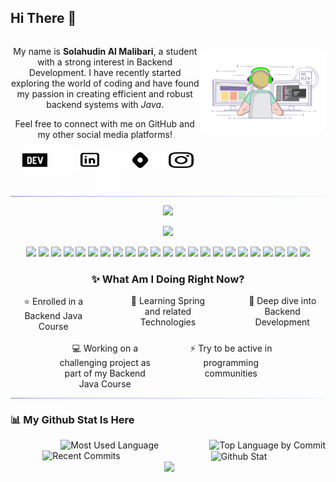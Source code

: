 ## Hi There 👋

<div style="display: flex; text-align: center;">
  <div style="flex: 60%;">
    <p>My name is <strong>Solahudin Al Malibari</strong>, a student with a strong interest in Backend Development. I have recently started exploring the world of coding and have found my passion in creating efficient and robust backend systems with <i>Java</i>.</p>
		<p>Feel free to connect with me on GitHub and my other social media platforms!</p>
		<div style="margin-left: 10px">
			<a href="https://dev.to/solahkay" target="blank"><img align="center" src="./assets/icons/devdotto-light.svg#gh-light-mode-only" alt="solahkay" height="37" width="40" /></a>
		<a href="https://dev.to/solahkay" target="blank"><img align="center" src="./assets/icons/devdotto-dark.svg#gh-dark-mode-only" alt="solahkay" height="37" width="40" /></a>
		<a href="https://www.linkedin.com/in/solahkay/" target="blank"><img align="center" src="./assets/icons/linkedin-light.svg#gh-light-mode-only" alt="solahkay" height="30" width="40" /></a>
		<a href="https://www.linkedin.com/in/solahkay/" target="blank"><img align="center" src="./assets/icons/linkedin-dark.svg#gh-dark-mode-only" alt="solahkay" height="30" width="40" /></a>
		<a href="https://hashnode.com/@solahkay" target="blank"><img align="center" src="./assets/icons/hashnode-light.svg#gh-light-mode-only" alt="solahkay" height="25" width="25" /></a>
		<a href="https://hashnode.com/@solahkay" target="blank"><img align="center" src="./assets/icons/hashnode-dark.svg#gh-dark-mode-only" alt="solahkay" height="25" width="25" /></a>
		<a href="https://www.instagram.com/solahkay/" target="blank"><img align="center" src="./assets/icons/instagram-light.svg#gh-light-mode-only" alt="solahkay" height="25" width="40" /></a>
		<a href="https://www.instagram.com/solahkay/" target="blank"><img align="center" src="./assets/icons/instagram-dark.svg#gh-dark-mode-only" alt="solahkay" height="25" width="40" /></a>
		</div>
  </div>
	
  <div style="flex: 40%;">
		<br>
    <img src="./assets/illustrations/programming.gif" alt="Programming illustration" width="200" height="140" style="border-radius: 15px;">
  </div>
</div>
<hr style="background-image: linear-gradient(-225deg, #7085B6 0%, 
#97ABFF 10%, #DEF3F8 100%);">

<p style="text-align:center;">
	<img src="https://custom-icon-badges.demolab.com/badge/Technologies that i use-8fff7a?logo=gear&logoColor=black&style=for-the-badge#gh-light-mode-only">
</p>
<p style="text-align:center;">
	<img src="https://custom-icon-badges.demolab.com/badge/Technologies that i use-A6FF96?logo=gear&logoColor=black&style=for-the-badge#gh-dark-mode-only">
</p>

<p style="text-align: center;">
	<a href="https://www.java.com/en/"><img src="https://custom-icon-badges.demolab.com/badge/Java-FF0000?logo=java&logoColor=white&style=flat"></a>
	<a href="https://openjdk.org/"><img src="https://custom-icon-badges.demolab.com/badge/OpenJDK-ED8B00?logo=openjdk&logoColor=white&style=flat"></a>
	<a href="https://maven.apache.org/"><img src="https://custom-icon-badges.demolab.com/badge/Apache_Maven-C71A36?logo=apachemaven&logoColor=white&style=flat"></a>
	<a href="https://www.jetbrains.com/idea/"><img src="https://custom-icon-badges.demolab.com/badge/IntelliJ_IDEA-404347?logo=intellij-idea&logoColor=white&style=flat#gh-light-mode-only"></a>
	<a href="https://www.jetbrains.com/idea/"><img src="https://custom-icon-badges.demolab.com/badge/IntelliJ_IDEA-F2F4F9?logo=intellij-idea&logoColor=black&style=flat#gh-dark-mode-only"></a>
	<a href="https://code.visualstudio.com/"><img src="https://custom-icon-badges.demolab.com/badge/VSCode-0078D4?logo=visual%20studio%20code&logoColor=white&style=flat"></a>
	<a href="https://junit.org/junit5/"><img src="https://custom-icon-badges.demolab.com/badge/Junit5-25A162?logo=junit5&logoColor=white&style=flat"></a>
	<a href="https://html.spec.whatwg.org/multipage/"><img src="https://custom-icon-badges.demolab.com/badge/HTML5-E34F26?logo=html5&logoColor=white&style=flat"></a>
	<a href="https://www.w3.org/Style/CSS/Overview.en.html"><img src="https://custom-icon-badges.demolab.com/badge/CSS3-1572B6?logo=css3&logoColor=white&style=flat"></a>
	<a href="https://www.markdownguide.org/"><img src="https://custom-icon-badges.demolab.com/badge/Markdown-272829?logo=markdown&logoColor=white&style=flat#gh-light-mode-only"></a>
	<a href="https://www.markdownguide.org/"><img src="https://custom-icon-badges.demolab.com/badge/Markdown-B6FAF7?logo=markdown&logoColor=black&style=flat#gh-dark-mode-only"></a>
	<a href="https://www.linux.org/"><img src="https://custom-icon-badges.demolab.com/badge/Linux-FCC624?logo=linux&logoColor=black&style=flat"></a>
	<a href="https://git-scm.com/"><img src="https://custom-icon-badges.demolab.com/badge/Git-E44C30?logo=git&logoColor=white&style=flat"></a>
	<a href="https://www.google.com/intl/id_id/chrome/"><img src="https://custom-icon-badges.demolab.com/badge/Google_chrome-4285F4?logo=Google-chrome&logoColor=white&style=flat"></a>
	<a href="https://www.mysql.com/"><img src="https://custom-icon-badges.demolab.com/badge/MySQL-005C84?logo=mysql&logoColor=white&style=flat"></a>
	<a href="https://www.sonarsource.com/products/sonarlint/"><img src="https://custom-icon-badges.demolab.com/badge/SonarLint-CB2029?logo=sonarlint&logoColor=white&style=flat"></a>
	<a href="https://www.postman.com/"><img src="https://custom-icon-badges.demolab.com/badge/Postman-FF6C37?logo=Postman&logoColor=white&style=flat"></a>
	<a href="https://editorconfig.org/"><img src="https://custom-icon-badges.demolab.com/badge/Editor_Config-E0EFEF?logo=editorconfig&logoColor=black&style=flat#gh-light-mode-only"></a>
	<a href="https://editorconfig.org/"><img src="https://custom-icon-badges.demolab.com/badge/Editor_Config-423F3E?logo=editorconfig&logoColor=white&style=flat#gh-dark-mode-only"></a>
	<a href="https://spring.io/"><img src="	https://custom-icon-badges.demolab.com/badge/Spring-6DB33F?logo=spring&logoColor=white&style=flat"></a>
	<a href="https://spring.io/projects/spring-boot"><img src="https://custom-icon-badges.demolab.com/badge/Spring_Boot-F2F4F9?logo=spring-boot&style=flate#gh-light-mode-only"></a>
	<a href="https://spring.io/projects/spring-boot"><img src="https://custom-icon-badges.demolab.com/badge/Spring_Boot-white?logo=spring-boot&style=flate#gh-dark-mode-only"></a>
	<a href="https://tomcat.apache.org/"><img src="https://custom-icon-badges.demolab.com/badge/Apache_Tomcat-F8DC75?logo=apache-tomcat&logoColor=black&style=flate"></a>


</p>

<h3 style="text-align: center;">✨ What Am I Doing Right Now?</h3>

<div style="display: flex">
	<div style="flex: 30%; text-align: center;">⭐ Enrolled in a Backend Java Course</div>
	<div style="flex: 10%; text-align: center;"></div>
	<div style="flex: 30%; text-align: center;">🌱 Learning Spring and related Technologies</div>
	<div style="flex: 10%; text-align: center;"></div>
	<div style="flex: 30%; text-align: center;">🤿 Deep dive into Backend Development</div>
</div>
<br>
<div style="display: flex">
	<div style="flex: 15%; text-align: center;"></div>
	<div style="flex: 30%; text-align: center;">💻 Working on a challenging project as part of my Backend Java Course</div>
	<div style="flex: 10%; text-align: center;"></div>
	<div style="flex: 30%; text-align: center;">⚡ Try to be active in programming communities</div>
	<div style="flex: 15%; text-align: center;"></div>
</div>

<hr style="background-image: linear-gradient(-225deg, #7085B6 0%, 
#97ABFF 10%, #DEF3F8 100%);">

### 📊 My Github Stat Is Here

<div style="display: flex; text-align: center;">
	<div style="flex: 50%;"><img src="https://github-readme-stats.vercel.app/api/top-langs/?username=solahkay&layout=compact&hide_border=true&theme=radical" alt="Most Used Language" height="170px" style="box-sizing: border-box; margin-right: 1px"/>
	</div>
	<div style ="flex 50%;"><img src="https://github-profile-summary-cards.vercel.app/api/cards/most-commit-language?username=solahkay&theme=2077" alt="Top Language by Commit" height="170px" />
	</div>
</div>
<div style="display: flex; text-align: center;">
	<div style="flex: 50%;"><img src="https://github-profile-summary-cards.vercel.app/api/cards/productive-time?username=solahkay&theme=2077&utcOffset=7" alt="Recent Commits" height="170px" />
	</div>
	<div style="flex: 61%;"><img src="https://github-readme-stats.vercel.app/api?username=solahkay&hide_border=true&line_height=29&show_icons=true&theme=radical" alt="Github Stat" height="170px" style="margin-top: 0.5px" />
	</div>
</div>
<div style="text-align: center; border: 1px">
	<img src="https://github-profile-summary-cards.vercel.app/api/cards/profile-details?username=solahkay&theme=2077" height="188px" style="margin-left: 3px" />
</div>

<!-- checker
<img align="center" src="https://github-readme-stats.vercel.app/api/top-langs/?username=solahkay&layout=compact&hide_border=true&theme=radical" alt="Most Used Language" height="170px" style="box-sizing: border-box; margin-right: 1px"/>

<img align="center" src="https://github-profile-summary-cards.vercel.app/api/cards/most-commit-language?username=solahkay&theme=2077" alt="Top Language by Commit" height="170px" />

<img align="center" src="https://github-profile-summary-cards.vercel.app/api/cards/productive-time?username=solahkay&theme=2077&utcOffset=7" alt="Recent Commits" height="170px" />

<img align="center" src="https://github-readme-stats.vercel.app/api?username=solahkay&hide_border=true&line_height=29&show_icons=true&theme=radical" alt="Github Stat" height="170px" />

<img align="center" src="https://github-profile-summary-cards.vercel.app/api/cards/profile-details?username=solahkay&theme=2077" height="177px" /> -->
